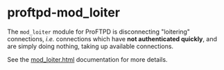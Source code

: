 proftpd-mod_loiter
==================

The `mod_loiter` module for ProFTPD is disconnecting "loitering" connections,
_i.e._ connections which have **not authenticated quickly**, and are simply
doing nothing, taking up available connections.

See the [mod_loiter.html](https://htmlpreview.github.io/?https://github.com/Castaglia/proftpd-mod_loiter/blob/master/mod_loiter.html) documentation for more details.
